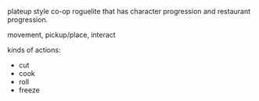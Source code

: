 plateup style co-op roguelite that has character progression and restaurant progression.

movement, pickup/place, interact

kinds of actions:
- cut
- cook
- roll
- freeze




